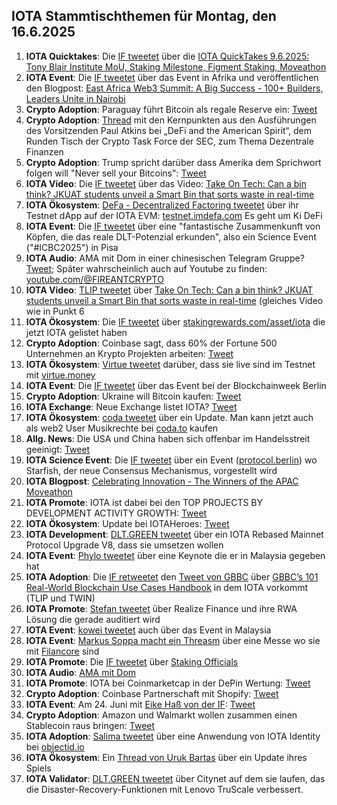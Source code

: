 ## IOTA Stammtischthemen für Montag, den 16.6.2025

1. **IOTA Quicktakes**: Die [IF tweetet](https://x.com/iota/status/1932000026823172594) über die [IOTA QuickTakes 9.6.2025: Tony Blair Institute MoU, Staking Milestone, Figment Staking, Moveathon](https://www.youtube.com/watch?v=9CgGVC8lE0c)
2. **IOTA Event**: Die [IF tweetet](https://x.com/iota/status/1932060115890299222) über das Event in Afrika und veröffentlichen den Blogpost: [East Africa Web3 Summit: A Big Success - 100+ Builders, Leaders Unite in Nairobi](https://blog.iota.org/east-africa-web3-summit-recap/)
3. **Crypto Adoption**: Paraguay führt Bitcoin als regale Reserve ein: [Tweet](https://x.com/MartiniGuyYT/status/1932128159820038306)
4. **Crypto Adoption**: [Thread](https://x.com/SECGov/status/1932137708068970924) mit den Kernpunkten aus den Ausführungen des Vorsitzenden Paul Atkins bei „DeFi and the American Spirit“, dem Runden Tisch der Crypto Task Force der SEC, zum Thema Dezentrale Finanzen
5. **Crypto Adoption**: Trump spricht darüber dass Amerika dem Sprichwort folgen will "Never sell your Bitcoins": [Tweet](https://x.com/AltcoinDaily/status/1932196764142227724)
6. **IOTA Video**: Die [IF tweetet](https://x.com/iota/status/1932356766341185855) über das Video: [Take On Tech: Can a bin think? JKUAT students unveil a Smart Bin that sorts waste in real-time](https://www.youtube.com/watch?v=sT6BceaG0pA&t=488s)
7. **IOTA Ökosystem**: [DeFa - Decentralized Factoring tweetet](https://x.com/defaprimitive/status/1932357309113700780) über ihr Testnet dApp auf der IOTA EVM: [testnet.imdefa.com](https://testnet.imdefa.com/) Es geht um Ki DeFi
8. **IOTA Event**: Die [IF tweetet](https://x.com/iota/status/1931290057563898216) über eine "fantastische Zusammenkunft von Köpfen, die das reale DLT-Potenzial erkunden", also ein Science Event ("#ICBC2025") in Pisa
9. **IOTA Audio**: AMA mit Dom in einer chinesischen Telegram Gruppe? [Tweet](https://x.com/ROKMCFIREANT/status/1931999594776526977); Später wahrscheinlich auch auf Youtube zu finden: [youtube.com/@FIREANTCRYPTO](https://www.youtube.com/@FIREANTCRYPTO)
10. **IOTA Video**: [TLIP tweetet](https://x.com/TLIP_io/status/1932394583154995278) über [Take On Tech: Can a bin think? JKUAT students unveil a Smart Bin that sorts waste in real-time](https://www.youtube.com/watch?v=sT6BceaG0pA) (gleiches Video wie in Punkt 6
11. **IOTA Ökosystem**: Die [IF tweetet](https://x.com/iota/status/1932461639372001601) über [stakingrewards.com/asset/iota](https://www.stakingrewards.com/asset/iota) die jetzt IOTA gelistet haben
12. **Crypto Adoption**: Coinbase sagt, dass 60% der Fortune 500 Unternehmen an Krypto Projekten arbeiten: [Tweet](https://x.com/MartiniGuyYT/status/1932432964518129928)
13. **IOTA Ökosystem**: [Virtue tweetet](https://x.com/Virtue_Money/status/1932443384163234257) darüber, dass sie live sind im Testnet mit [virtue.money](https://virtue.money/)
14. **IOTA Event**: Die [IF tweetet](https://x.com/iota/status/1932756196928201195) über das Event bei der Blockchainweek Berlin
15. **Crypto Adoption**: Ukraine will Bitcoin kaufen: [Tweet](https://x.com/Vivek4real_/status/1932710239670865994)
16. **IOTA Exchange**: Neue Exchange listet IOTA? [Tweet](https://x.com/Meria_Finance/status/1932476792826106037)
17. **IOTA Ökosystem**: [coda tweetet](https://x.com/coda_digital/status/1932420402183024840) über ein Update. Man kann jetzt auch als web2 User Musikrechte bei [coda.to](https://www.coda.to/) kaufen
18. **Allg. News**: Die USA und China haben sich offenbar im Handelsstreit geeinigt: [Tweet](https://x.com/bitcoin2go/status/1932780269762744416)
19. **IOTA Science Event**: Die [IF tweetet](https://x.com/iota/status/1932784885258764796) über ein Event ([protocol.berlin](https://protocol.berlin/)) wo Starfish, der neue Consensus Mechanismus, vorgestellt wird
20. **IOTA Blogpost**: [Celebrating Innovation - The Winners of the APAC Moveathon](https://blog.iota.org/apac-moveathon-winners/)
21. **IOTA Promote**: IOTA ist dabei bei den TOP PROJECTS BY DEVELOPMENT ACTIVITY GROWTH: [Tweet](https://x.com/chain_broker/status/1932830189106414017)
22. **IOTA Ökosystem**: Update bei IOTAHeroes: [Tweet](https://x.com/IotaHeroes/status/1896919856395485267)
23. **IOTA Development**: [DLT.GREEN tweetet](https://x.com/dlt_green/status/1932828832912060690) über ein IOTA Rebased Mainnet Protocol Upgrade V8, dass sie umsetzen wollen
24. **IOTA Event**: [Phylo tweetet](https://x.com/PhyloIota/status/1932945638813282388) über eine Keynote die er in Malaysia gegeben hat
25. **IOTA Adoption**: Die [IF retweetet](https://x.com/iota/status/1933076853830340788) den [Tweet von GBBC](https://x.com/GBBCouncil/status/1932910081940803956) über [GBBC’s 101 Real-World Blockchain Use Cases Handbook](https://t.co/9b1EOofQBJ) in dem IOTA vorkommt (TLIP und TWIN)
26. **IOTA Promote**: [Stefan tweetet](https://x.com/iota_penguin/status/1933079905937276990) über Realize Finance und ihre RWA Lösung die gerade auditiert wird
27. **IOTA Event**: [kowei tweetet](https://x.com/kowei1995/status/1933104490674299314) auch über das Event in Malaysia
28. **IOTA Event**: [Markus Soppa macht ein Threasm](https://x.com/MS_filancore/status/1933102350668890290) über eine Messe wo sie mit [Filancore](https://x.com/FilancoreGmbH) sind
29. **IOTA Promote**: Die [IF tweetet](https://x.com/iota/status/1933456924781035710) über [Staking Officials](https://x.com/StakinOfficial)
30. **IOTA Audio**: [AMA mit Dom](https://x.com/ROKMCFIREANT/status/1933128539693605148)
31. **IOTA Promote**: IOTA bei Coinmarketcap in der DePin Wertung: [Tweet](https://x.com/Salimasbegum/status/1933210455113134239)
32. **Crypto Adoption**: Coinbase Partnerschaft mit Shopify: [Tweet](https://x.com/AltcoinDaily/status/1933233233808011651)
33. **IOTA Event**: Am 24. Juni mit [Eike Haß von der IF](https://x.com/eike_ha): [Tweet](https://x.com/INATBA_org/status/1933432321002385846)
34. **Crypto Adoption**: Amazon und Walmarkt wollen zusammen einen Stablecoin raus bringen: [Tweet](https://x.com/coinbureau/status/1933462978021515564)
35. **IOTA Adoption**: [Salima tweetet](https://x.com/Salimasbegum/status/1933576223340237027) über eine Anwendung von IOTA Identity bei [objectid.io](https://objectid.io/)
36. **IOTA Ökosystem**: Ein [Thread von Uruk Bartas](https://x.com/UrukBartas/status/1933566723925631234) über ein Update ihres Spiels
37. **IOTA Validator**: [DLT.GREEN tweetet](https://x.com/dlt_green/status/1933546239997489302) über Citynet auf dem sie laufen, das die Disaster-Recovery-Funktionen mit Lenovo TruScale verbessert.

